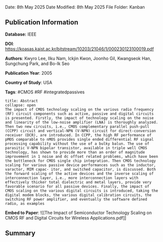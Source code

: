 Date: 8th May 2025
Date Modified: 8th May 2025
File Folder: Kanban
## Publication Information

**Database:** IEEE

**DOI**: https://koasas.kaist.ac.kr/bitstream/10203/21046/1/000230123100019.pdf

**Authors**: Kwyro Lee, Ilku Nam, Ickjin Kwon, Joonho Gil,  Kwangseok Han, Sungchung Park, and Bo-Ik Seo

**Publication Year**: 2005

**Country of Study**: USA

**Tags**: #CMOS #RF #integratedpassives

```ad-abstract
title: Abstract
collapse: open
The impact of CMOS technology scaling on the various radio frequency (RF) circuit components such as active, passive and digital circuits is presented. Firstly, the impact of technology scaling on the noise and linearity of the low-noise amplifier (LNA) is thoroughly analyzed. Then two new circuits, i.e., CMOS complementary parallel push-pull (CCPP) circuit and vertical-NPN (V-NPN) circuit for direct-conversion receiver (DCR), are introduced. In CCPP, the high RF performance of pMOS comparable to nMOS provides single ended differential RF signal processing capability without the use of a bulky balun. The use of parasitic V-NPN bipolar transistor, available in triple well CMOS technology, has shown to provide more than an order of magnitude improvement in 1 noise and dc offset related problems, which have been the bottleneck for CMOS single chip integration. Then CMOS technology scaling for various passive device performances such as the inductor, varactor, MIM capac- itor, and switched capacitor, is discussed. Both the forward scaling of the active devices and the inverse scaling of interconnection layer, i.e., more interconnection layers with effectively thicker total dielectric and metal layers, provide very favorable scenario for all passive devices. Finally, the impact of CMOS scaling on the various digital circuits is introduced, taking the digital modem blocks, the various digital calibration circuits, the switching RF power amplifier, and eventually the software defined radio, as examples
```

**Embed to Paper**: ![[The Impact of Semiconductor Technology Scaling on CMOS RF and Digital Circuits for Wireless Applications.pdf]]

## Summary


